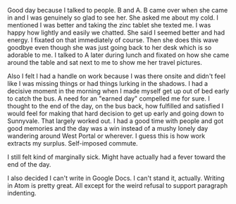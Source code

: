 Good day because I talked to people. B and A. B came over when she came in and I was genuinely so glad to see her. She asked me about my cold. I mentioned I was better and taking the zinc tablet she texted me. I was happy how lightly and easily we chatted. She said I seemed better and had energy. I fixated on that immediately of course. Then she does this wave goodbye even though she was just going back to her desk which is so adorable to me. I talked to A later during lunch and fixated on how she came around the table and sat next to me to show me her travel pictures.

Also I felt I had a handle on work because I was there onsite and didn't feel like I was missing things or had things lurking in the shadows. I had a decisive moment in the morning when I made myself get up out of bed early to catch the bus. A need for an "earned day" compelled me for sure. I thought to the end of the day, on the bus back, how fulfilled and satisfied I would feel for making that hard decision to get up early and going down to Sunnyvale. That largely worked out. I had a good time with people and got good memories and the day was a win instead of a mushy lonely day wandering around West Portal or wherever. I guess this is how work extracts my surplus. Self-imposed commute.

I still felt kind of marginally sick. Might have actually had a fever toward the end of the day.

I also decided I can't write in Google Docs. I can't stand it, actually. Writing in Atom is pretty great. All except for the weird refusal to support paragraph indenting.

